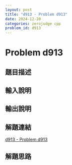 ```yaml
---
layout: post
title: "d913 - Problem d913"
date: 2024-12-20
categories: zerojudge cpp
problem_id: d913
---
```


# Problem d913

## 題目描述



## 輸入說明



## 輸出說明



## 解題連結

[d913 - Problem d913](https://zerojudge.tw/ShowProblem?problemid=d913)

## 解題思路

